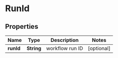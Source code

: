 # RunId

## Properties
Name | Type | Description | Notes
------------ | ------------- | ------------- | -------------
**runId** | **String** | workflow run ID |  [optional]
